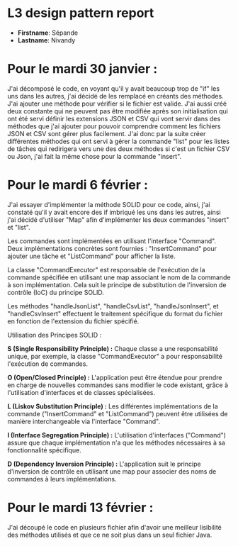 # L3 design pattern report

- **Firstname**: Sépande
- **Lastname**: Nivandy

# Pour le mardi 30 janvier : # 
J'ai décomposé le code, en voyant qu'il y avait beaucoup trop de "if" les uns dans les autres, j'ai décidé de les remplacé en créants des méthodes.
J'ai ajouter une méthode pour vérifier si le fichier est valide.
J'ai aussi créé deux constante qui ne peuvent pas être modifiée après son initialisation qui ont été servi  définir les extensions JSON et CSV qui vont servir dans des méthodes
que j'ai ajouter pour pouvoir comprendre comment les fichiers JSON et CSV sont gérer plus facilement.
J'ai donc par la suite créer différentes méthodes qui ont servi à gérer la commande "list" pour les listes de tâches qui redirigera vers une des deux méthodes si c'est un fichier CSV ou Json, j'ai fait la même chose pour la commande "insert".

# Pour le mardi 6 février : #
J'ai essayer d'implémenter la méthode SOLID pour ce code, ainsi, j'ai constaté qu'il y avait encore des if imbriqué les uns dans les autres, ainsi j'ai décidé d'utiliser "Map" afin d'implémenter les deux commandes "insert" et "list".

Les commandes sont implémentées en utilisant l'interface "Command". Deux implémentations concrètes sont fournies : "InsertCommand" pour ajouter une tâche et "ListCommand" pour afficher la liste.

La classe "CommandExecutor" est responsable de l'exécution de la commande spécifiée en utilisant une map associant le nom de la commande à son implémentation. Cela suit le principe de substitution de l'inversion de contrôle (IoC) du principe SOLID.

Les méthodes "handleJsonList", "handleCsvList", "handleJsonInsert", et "handleCsvInsert" effectuent le traitement spécifique du format du fichier en fonction de l'extension du fichier spécifié.

Utilisation des Principes SOLID :

**S (Single Responsibility Principle) :** Chaque classe a une responsabilité unique, par exemple, la classe "CommandExecutor" a pour responsabilité l'exécution de commandes.

**O (Open/Closed Principle) :** L'application peut être étendue pour prendre en charge de nouvelles commandes sans modifier le code existant, grâce à l'utilisation d'interfaces et de classes spécialisées.

**L (Liskov Substitution Principle) :** Les différentes implémentations de la commande ("InsertCommand" et "ListCommand") peuvent être utilisées de manière interchangeable via l'interface "Command".

**I (Interface Segregation Principle) :** L'utilisation d'interfaces ("Command") assure que chaque implémentation n'a que les méthodes nécessaires à sa fonctionnalité spécifique.

**D (Dependency Inversion Principle) :** L'application suit le principe d'inversion de contrôle en utilisant une map pour associer des noms de commandes à leurs implémentations.


# Pour le mardi 13 février : #
J'ai découpé le code en plusieurs fichier afin d'avoir une meilleur lisibilité des méthodes utilisés et que ce ne soit plus dans un seul fichier Java.

